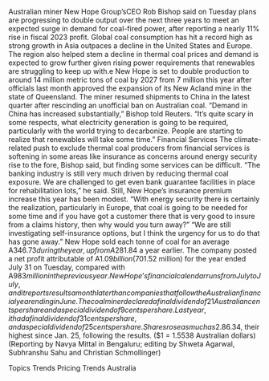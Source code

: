 Australian miner New Hope Group’sCEO Rob Bishop said on Tuesday plans are progressing to double output over the next three years to meet an expected surge in demand for coal-fired power, after reporting a nearly 11% rise in fiscal 2023 profit.
Global coal consumption has hit a record high as strong growth in Asia outpaces a decline in the United States and Europe. The region also helped stem a decline in thermal coal prices and demand is expected to grow further given rising power requirements that renewables are struggling to keep up with.e
New Hope is set to double production to around 14 million metric tons of coal by 2027 from 7 million this year after officials last month approved the expansion of its New Acland mine in the state of Queensland.
The miner resumed shipments to China in the latest quarter after rescinding an unofficial ban on Australian coal.
“Demand in China has increased substantially,” Bishop told Reuters.
“It’s quite scary in some respects, what electricity generation is going to be required, particularly with the world trying to decarbonize. People are starting to realize that renewables will take some time.”
Financial Services
The climate-related push to exclude thermal coal producers from financial services is softening in some areas like insurance as concerns around energy security rise to the fore, Bishop said, but finding some services can be difficult.
“The banking industry is still very much driven by reducing thermal coal exposure. We are challenged to get even bank guarantee facilities in place for rehabilitation lots,” he said.
Still, New Hope’s insurance premium increase this year has been modest.
“With energy security there is certainly the realization, particularly in Europe, that coal is going to be needed for some time and if you have got a customer there that is very good to insure from a claims history, then why would you turn away?”
“We are still investigating self-insurance options, but I think the urgency for us to do that has gone away.”
New Hope sold each tonne of coal for an average A$346.73 during the year, up from A$281.84 a year earlier.
The company posted a net profit attributable of A$1.09 billion ($701.52 million) for the year ended July 31 on Tuesday, compared with A$983 million in the previous year. New Hope’s financial calendar runs from July to July, and it reports results a month later than companies that follow the Australian financial year ending in June.
The coal miner declared a final dividend of 21 Australian cents per share and a special dividend of 9 cents per share.
Last year, it had a final dividend of 31 cents per share, and a special dividend of 25 cents per share. Shares rose as much as 2.8% to A$6.34, their highest since Jan. 25, following the results.
($1 = 1.5538 Australian dollars)
(Reporting by Navya Mittal in Bengaluru; editing by Shweta Agarwal, Subhranshu Sahu and Christian Schmollinger)

Topics
Trends
Pricing Trends
Australia
